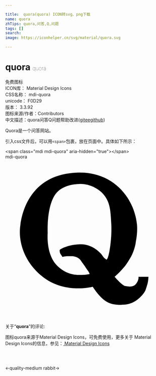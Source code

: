 ```yaml
---

title:  quora(quora) ICON转svg、png下载
name: quora
zhTips: quora,问答,Q,问题
tags: []
search: 
image: https://iconhelper.cn/svg/material/quora.svg

---
```


# quora  <small style="font-size: 60%;font-weight: 100">quora</small>


<div class="detail-page">
<p>
<span><span class="badge-success badge">免费图标</span> </span>
<br/>
<span>
ICON库：
<span class="badge-secondary badge">Material Design Icons</span> 
</span>
<br/>
<span>
CSS名称：
<span class="badge-secondary badge">mdi-quora</span> 
</span>
<br/>
<span>
unicode：
<span class="badge-secondary badge">F0D29</span> 
<copy-btn content='F0D29' btn-title=""></copy-btn>
<copy-btn :content='String.fromCodePoint(parseInt("F0D29", 16))' btn-title="复制U"></copy-btn>
</span>
<br/>
<span>
版本：
<span class="badge-secondary badge">3.3.92</span> 
</span>
<br/>
<span>图标来源/作者：<span class="badge-light badge">Contributors</span></span> 
<br/>
<span class="zh-detail">中文描述：<span class="badge-primary badge">quora</span><span class="badge-primary badge">问答</span><span class="badge-primary badge">Q</span><span class="badge-primary badge">问题</span><span class="help-link"><span>帮助改进</span>(<a href="https://gitee.com/liuwave/icon-helper/edit/master/json/material/quora.json" target="_blank" rel="noopener noreferrer">gitee</a><a href="https://github.com/liuwave/icon-helper/edit/master/json/material/quora.json" target="_blank" rel="noopener noreferrer">github</a></span>)</span><br/>
</p>
</div><div class="description description alert alert-light">Quora是一个问答网站。</div>
<div class="alert alert-dark">
  <i class="mdi mdi-quora mdi-48px"></i>
  <i class="mdi mdi-quora mdi-36px"></i>
  <i class="mdi mdi-quora mdi-24px"></i>
  <i class="mdi mdi-quora mdi-18px"></i>
</div>
<div>
  <p>引入css文件后，可以用<code>&lt;span&gt;</code>包裹，放在页面中。具体如下所示：    
  </p>
  <div class="alert alert-primary" style="font-size: 14px">
    &lt;span class="mdi mdi-quora" aria-hidden="true"&gt;&lt;/span&gt;
    <copy-btn content='<span class="mdi mdi-quora" aria-hidden="true"></span>'></copy-btn>
  </div>
  <div class="alert alert-secondary">
    <i class="mdi mdi-quora"
    style="font-size: 24px"
    aria-hidden="true"></i> mdi-quora
    <copy-btn content="mdi-quora" btn-title="复制图标名称"></copy-btn>
  </div>
</div>
<div id="svg" class="svg-wrap">
<svg xmlns="http://www.w3.org/2000/svg" viewBox="0 0 24 24"><path d="M19.7,18.8C20.2,18.2 20.1,17.7 20.1,17.7H21.6C21.6,17.7 21.6,18.1 21.5,18.6C21.4,19 21.3,19.3 21.2,19.6C21,20.3 20,21.1 20,21.1C18.9,22 17.7,21.9 17.7,21.9C17.7,21.9 16.3,22.1 15.2,21.4C14.1,20.7 13.2,19.2 13.2,19.2C13.2,19.2 8.8,20.4 5.4,17.5C2,14.6 2.2,11.1 2.2,10.8C2.2,10.1 2.6,2.3 10.8,2C15.6,1.8 18.2,4.8 19.2,7.2C19.9,8.9 19.9,10.2 19.9,10.4C19.9,10.6 19.9,11.5 19.7,12.4C19.6,13.3 19.2,14.3 18.9,14.8C18.6,15.3 18.2,16 17.7,16.5C17.2,17.1 16.6,17.6 16.5,17.7C16.5,17.7 17.5,18.9 18.1,19.1C18.3,19.1 19.2,19.4 19.7,18.8M12.7,17.3C12.8,17.2 12.4,16.7 12.2,16.4C12,16.1 12.3,16.5 11.5,15.4C11.2,14.9 10.8,14.7 10.2,14.6C10,14.6 9.7,14.6 9.5,14.6C9,14.6 8.7,14.7 8.6,14.7C8.6,14.6 8.4,14.4 8.3,14.2C8.2,14 8.2,13.7 8.2,13.7C8.2,13.5 9.7,12.8 11.4,12.8C12.8,12.8 13.8,13.6 14.2,14C14.6,14.3 14.7,14.7 15.1,15C15.1,15 15.2,15 15.2,15.1C15.6,15.4 16.1,12.1 16,9.9C15.9,7.7 15.8,6.6 15,5.5C14.3,4.5 12.8,3.7 11.4,3.7C10.7,3.7 8.4,3.8 7.4,5.5C6.2,7.5 6.4,11.1 6.4,11.1C6.4,11.1 6.1,14.3 7.8,16C9.5,17.7 11.2,17.4 12,17.4L12.7,17.3Z" /></svg>
</div>
<detail full-name='mdi-quora'></detail>
<div class="icon-detail__container">
<p>关于“<b>quora</b>”的评论:</p>
</div>
<Vssue title="关于“quora”的评论" />    
<div><p>图标quora来源于Material Design Icons，可免费使用，更多关于 Material Design Icons的信息，参见：<a target="_blank" href="https://iconhelper.cn/material.html"> Material Design Icons</a>
</p></div>

<div style="padding:2rem 0 " class="page-nav"><p class="inner"><span class="prev">←<router-link to="/icon/quality-medium.html">quality-medium</router-link></span> <span class="next"><router-link to="/icon/rabbit.html">rabbit</router-link>→</span></p></div>

